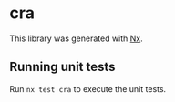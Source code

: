 # cra

This library was generated with [Nx](https://nx.dev).

## Running unit tests

Run `nx test cra` to execute the unit tests.

